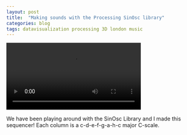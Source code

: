 ```yaml
---
layout: post
title:  "Making sounds with the Processing SinOsc library"
categories: blog 
tags: datavisualization processing 3D london music
---
```



<video controls="controls" width="70%" height="auto" 
       name="virtual forest" src="https://raw.githubusercontent.com/melanieimfeld/melanieimfeld.github.io/master/assets/sequencer-2.mp4"></video>

      

We have been playing around with the SinOsc Library and I made this sequencer! Each column is a c-d-e-f-g-a-h-c major C-scale.


